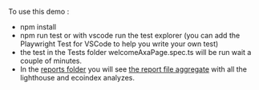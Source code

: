 To use this demo :
- npm install
- npm run test or with vscode run the test explorer (you can add the Playwright Test for VSCode to help you write your own test)
- the test in the Tests folder welcomeAxaPage.spec.ts will be run wait a couple of minutes.
- In the [reports folder](reports) you will see [the report file aggregate](reports/green-it/report.html) with all the lighthouse and ecoindex analyzes.